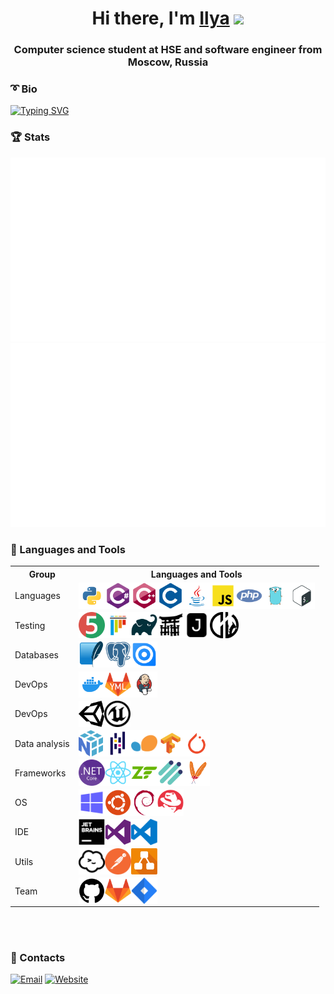 <h1 align="center">Hi there, I'm <a href="http://ilya.code.tilda.ws" target="_blank">Ilya</a> 
<img src="https://github.com/blackcater/blackcater/raw/main/images/Hi.gif" height="32"/></h1>
<h3 align="center">Computer science student at HSE and software engineer from Moscow, Russia</h3>

### :curly_loop: Bio
[![Typing SVG](https://readme-typing-svg.herokuapp.com?color=%2336BCF7&lines=I+am+currently+22+years+old)](https://git.io/typing-svg)

### :trophy: Stats

![Stats Overview](https://raw.githubusercontent.com/richerX/github-stats-transparent/output/generated/overview.svg)
![Most Used Languages](https://raw.githubusercontent.com/richerX/github-stats-transparent/output/generated/languages.svg)

### :hammer: Languages and Tools
<table>
  <tr>
    <th>Group</th>
    <th>Languages and Tools</th>
  </tr>
  
  <tr>
    <td>Languages</td>
    <td>
        <img align="left" height ="42px" src="icons/python.svg">
        <img align="left" height ="42px" src="icons/csharp.svg">
        <img align="left" height ="42px" src="icons/cplusplus.svg">
        <img align="left" height ="42px" src="icons/c.svg">
        <img align="left" height ="42px" src="icons/java.svg">
        <img align="left" height ="42px" src="icons/javascript.svg">
        <img align="left" height ="42px" src="icons/php.svg">
        <img align="left" height ="42px" src="icons/go.svg">
        <img align="left" height ="42px" src="icons/bash-colored.svg">
    </td>
  </tr>
  
  <tr>
    <td>Testing</td>
    <td>
        <img align="left" height ="42px" src="icons/junit.png">
        <img align="left" height ="42px" src="icons/pytest.svg">
        <img align="left" height ="42px" src="icons/gradle.svg">
        <img align="left" height ="42px" src="icons/jinja.svg">
        <img align="left" height ="42px" src="icons/jacoco.svg">
        <img align="left" height ="42px" src="icons/jazzer.png">
    </td>
  </tr>
  
  <tr>
    <td>Databases</td>
    <td>
        <img align="left" height ="42px" src="icons/sqlite.svg">
        <img align="left" height ="42px" src="icons/postgresql.svg">
        <img align="left" height ="42px" src="icons/ninox.svg">
    </td>
  </tr>
  
  <tr>
    <td>DevOps</td>
    <td>
        <img align="left" height ="42px" src="icons/docker.svg">
        <img align="left" height ="42px" src="icons/gitlab-yml.svg">
        <img align="left" height ="42px" src="icons/jenkins.svg">
    </td>
  </tr>
  
  <tr>
    <td>DevOps</td>
    <td>
        <img align="left" height ="42px" src="icons/unity.svg">
        <img align="left" height ="42px" src="icons/unreal-engine.svg">
    </td>
  </tr>
  
  <tr>
    <td>Data analysis</td>
    <td>
        <img align="left" height ="42px" src="icons/numpy.svg">
        <img align="left" height ="42px" src="icons/pandas.svg">
        <img align="left" height ="42px" src="icons/scikit_learn.svg">
        <img align="left" height ="42px" src="icons/tensorflow.svg"> 
        <img align="left" height ="42px" src="icons/pytorch.svg">
    </td>
  </tr>
  
  <tr>
    <td>Frameworks</td>
    <td>
        <img align="left" height ="42px" src="icons/net.svg">
        <img align="left" height ="42px" src="icons/react.svg">
        <img align="left" height ="42px" src="icons/zend.svg">
        <img align="left" height ="42px" src="icons/guzzle.png">
        <img align="left" height ="42px" src="icons/maven.svg">
    </td>
  </tr>
  
  <tr>
    <td>OS</td>
    <td>
        <img align="left" height ="42px" src="icons/windows.svg">
        <img align="left" height ="42px" src="icons/ubuntu.svg">
        <img align="left" height ="42px" src="icons/debian.svg">
        <img align="left" height ="42px" src="icons/redhat.svg">
    </td>
  </tr>
  
  <tr>
    <td>IDE</td>
    <td>
        <img align="left" height ="42px" src="icons/jetbrains.svg">
        <img align="left" height ="42px" src="icons/visualstudio.svg">
        <img align="left" height ="42px" src="icons/visual-studio-code.svg">
    </td>
  </tr>
  
  <tr>
    <td>Utils</td>
    <td>
        <img align="left" height ="42px" src="icons/termius.svg">
        <img align="left" height ="42px" src="icons/postman.svg">
        <img align="left" height ="42px" src="icons/draw_io.svg">
    </td>
  </tr>
  
  <tr>
    <td>Team</td>
    <td>
        <img align="left" height ="42px" src="icons/github.svg">
        <img align="left" height ="42px" src="icons/gitlab.svg">
        <img align="left" height ="42px" src="icons/jira.svg">
    </td>
  </tr>
  
</table>




<br><br>

### :email: Contacts
[![Email](https://img.shields.io/badge/Gmail-D14836?style=for-the-badge&logo=gmail&logoColor=white)](mailto:ilya.kunin@mail.ru)
[![Website](https://img.shields.io/badge/website-000000?style=for-the-badge&logo=About.me&logoColor=white)](http://ilya.code.tilda.ws/)

